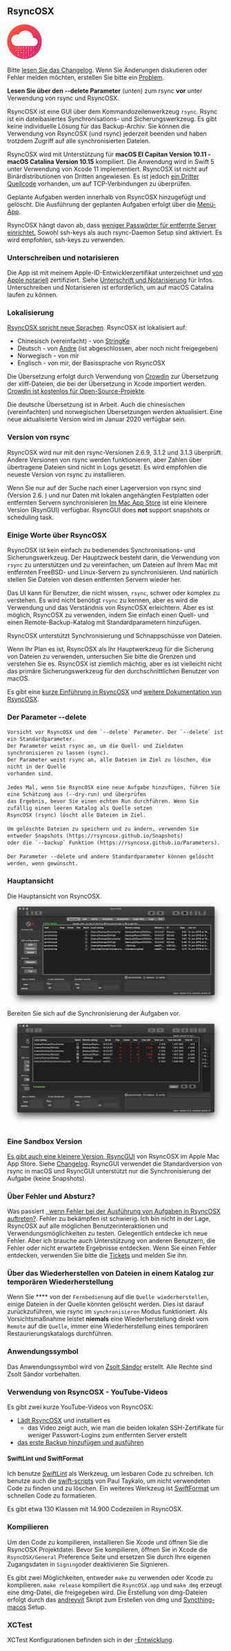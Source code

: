 ## RsyncOSX

![](icon/rsyncosx.png)

Bitte [lesen Sie das Changelog](https://rsyncosx.github.io/Changelog). Wenn Sie Änderungen diskutieren oder Fehler melden möchten, erstellen Sie bitte ein [Problem](https://github.com/rsyncOSX/RsyncOSX/issues).

**Lesen Sie über den --delete Parameter** (unten) zum rsync **vor** unter Verwendung von rsync und RsyncOSX.

RsyncOSX ist eine GUI über dem Kommandozeilenwerkzeug `rsync`. Rsync ist ein dateibasiertes Synchronisations- und Sicherungswerkzeug. Es gibt keine individuelle Lösung für das Backup-Archiv. Sie können die Verwendung von RsyncOSX (und rsync) jederzeit beenden und haben trotzdem Zugriff auf alle synchronisierten Dateien.

RsyncOSX wird mit Unterstützung für **macOS El Capitan Version 10.11 - macOS Catalina Version 10.15** kompiliert. Die Anwendung wird in Swift 5 unter Verwendung von Xcode 11 implementiert. RsyncOSX ist nicht auf Binärdistributionen von Dritten angewiesen. Es ist jedoch [ein Dritter Quellcode](https://github.com/swiftsocket/SwiftSocket) vorhanden, um auf TCP-Verbindungen zu überprüfen.

Geplante Aufgaben werden innerhalb von RsyncOSX hinzugefügt und gelöscht. Die Ausführung der geplanten Aufgaben erfolgt über die [Menü-App](https://github.com/rsyncOSX/RsyncOSXsched).

RsyncOSX hängt davon ab, dass [weniger Passwörter für entfernte Server einrichtet.](https://rsyncosx.github.io/Remotelogins) Sowohl ssh-keys als auch rsync-Daemon Setup sind aktiviert. Es wird empfohlen, ssh-keys zu verwenden.

### Unterschreiben und notarisieren

Die App ist mit meinem Apple-ID-Entwicklerzertifikat unterzeichnet und [von Apple notariell](https://support.apple.com/en-us/HT202491) zertifiziert. Siehe [Unterschrift und Notarisierung](https://rsyncosx.github.io/Notarized) für Infos. Unterschreiben und Notarisieren ist erforderlich, um auf macOS Catalina laufen zu können.

### Lokalisierung

[RsyncOSX spricht neue Sprachen](https://rsyncosx.github.io/Localization). RsyncOSX ist lokalisiert auf:
- Chinesisch (vereinfacht) - von [StringKe](https://github.com/StringKe)
- Deutsch - von [Andre](https://github.com/andre68723) (ist abgeschlossen, aber noch nicht freigegeben)
- Norwegisch - von mir
- Englisch - von mir, der Basissprache von RsyncOSX

Die Übersetzung erfolgt durch Verwendung von [Crowdin](https://crowdin.com/project/rsyncosx) zur Übersetzung der xliff-Dateien, die bei der Übersetzung in Xcode importiert werden. [Crowdin ist kostenlos für Open-Source-Projekte](https://crowdin.com/page/open-source-project-setup-request).

Die deutsche Übersetzung ist in Arbeit. Auch die chinesischen (vereinfachten) und norwegischen Übersetzungen werden aktualisiert. Eine neue aktualisierte Version wird im Januar 2020 verfügbar sein.

### Version von rsync

RsyncOSX wird nur mit den rsync-Versionen 2.6.9, 3.1.2 und 3.1.3 überprüft. Andere Versionen von rsync werden funktionieren, aber Zahlen über übertragene Dateien sind nicht in Logs gesetzt. Es wird empfohlen [](https://rsyncosx.github.io/Install) die neueste Version von rsync zu installieren.

Wenn Sie nur auf der Suche nach einer Lagerversion von rsync sind (Version 2.6. ) und nur Daten mit lokalen angehängten Festplatten oder entfernten Servern synchronisieren [Im Mac App Store](https://itunes.apple.com/us/app/rsyncgui/id1449707783?l=nb&ls=1&mt=12) ist eine kleinere Version (RsynGUI) verfügbar. RsyncGUI does **not** support snapshots or scheduling task.

### Einige Worte über RsyncOSX

RsyncOSX ist kein einfach zu bedienendes Synchronisations- und Sicherungswerkzeug. Der Hauptzweck besteht darin, die Verwendung von `rsync` zu unterstützen und zu vereinfachen, um Dateien auf Ihrem Mac mit entfernten FreeBSD- und Linux-Servern zu synchronisieren. Und natürlich stellen Sie Dateien von diesen entfernten Servern wieder her.

Das UI kann für Benutzer, die nicht wissen, `rsync`, schwer oder komplex zu verstehen. Es wird nicht benötigt `rsync` zu kennen, aber es wird die Verwendung und das Verständnis von RsyncOSX erleichtern. Aber es ist möglich, RsyncOSX zu verwenden, indem Sie einfach einen Quell- und einen Remote-Backup-Katalog mit Standardparametern hinzufügen.

RsyncOSX unterstützt Synchronisierung und Schnappschüsse von Dateien.

Wenn Ihr Plan es ist, RsyncOSX als Ihr Hauptwerkzeug für die Sicherung von Dateien zu verwenden, untersuchen Sie bitte die Grenzen und verstehen Sie es. RsyncOSX ist ziemlich mächtig, aber es ist vielleicht nicht das primäre Sicherungswerkzeug für den durchschnittlichen Benutzer von macOS.

Es gibt eine [kurze Einführung in RsyncOSX](https://rsyncosx.github.io/Intro) und [weitere Dokumentation von RsyncOSX](https://rsyncosx.github.io/AboutRsyncOSX).

### Der Parameter --delete
```
Vorsicht vor RsyncOSX und dem `--delete` Parameter. Der `--delete` ist ein Standardparameter.
Der Parameter weist rsync an, um die Quell- und Zieldaten synchronisieren zu lassen (sync).
Der Parameter weist rsync an, alle Dateien im Ziel zu löschen, die nicht in der Quelle
vorhanden sind.

Jedes Mal, wenn Sie RsyncOSX eine neue Aufgabe hinzufügen, führen Sie eine Schätzung aus (--dry-run) und überprüfen
das Ergebnis, bevor Sie einen echten Run durchführen. Wenn Sie zufällig einen leeren Katalog als Quelle setzen
RsyncOSX (rsync) löscht alle Dateien im Ziel.

Um gelöschte Dateien zu speichern und zu ändern, verwenden Sie entweder Snapshots (https://rsyncosx.github.io/Snapshots)
oder die `--backup` Funktion (https://rsyncosx.github.io/Parameters).

Der Parameter --delete und andere Standardparameter können gelöscht werden, wenn gewünscht.
```
### Hauptansicht

Die Hauptansicht von RsyncOSX. ![](images/main1.png) Bereiten Sie sich auf die Synchronisierung der Aufgaben vor. ![](images/main2.png)

### Eine Sandbox Version

[Es gibt auch eine kleinere Version, RsyncGUI](https://itunes.apple.com/us/app/rsyncgui/id1449707783?l=nb&ls=1&mt=12) von RsyncOSX im Apple Mac App Store. Siehe [Changelog](https://rsyncosx.github.io/RsyncGUIChangelog). RsyncGUI verwendet die Standardversion von rsync in macOS und RsyncGUI unterstützt nur die Synchronisierung der Aufgabe (keine Snapshots).

### Über Fehler und Absturz?

Was passiert [, wenn Fehler bei der Ausführung von Aufgaben in RsyncOSX auftreten?](https://rsyncosx.github.io/Bugs). Fehler zu bekämpfen ist schwierig. Ich bin nicht in der Lage, RsyncOSX auf alle möglichen Benutzerinteraktionen und Verwendungsmöglichkeiten zu testen. Gelegentlich entdecke ich neue Fehler. Aber ich brauche auch Unterstützung von anderen Benutzern, die Fehler oder nicht erwartete Ergebnisse entdecken. Wenn Sie einen Fehler entdecken, verwenden Sie bitte die [Tickets](https://github.com/rsyncOSX/RsyncOSX/issues) und melden Sie ihn.

### Über das Wiederherstellen von Dateien in einem Katalog zur temporären Wiederherstellung

Wenn Sie **** von der `Fernbedienung` auf die `Quelle wiederherstellen`, einige Dateien in der Quelle könnten gelöscht werden. Dies ist darauf zurückzuführen, wie rsync im `synchronisieren` Modus funktioniert. Als Vorsichtsmaßnahme leistet **niemals** eine Wiederherstellung direkt vom `Remote` auf die `Quelle`, immer eine Wiederherstellung eines temporären Restaurierungskatalogs durchführen.

### Anwendungssymbol

Das Anwendungssymbol wird von [Zsolt Sándor](https://github.com/graphis) erstellt. Alle Rechte sind Zsolt Sándor vorbehalten.

### Verwendung von RsyncOSX - YouTube-Videos

Es gibt zwei kurze YouTube-Videos von RsyncOSX:

- [Lädt RsyncOSX](https://youtu.be/MrT8NzdF9dE) und installiert es
  - das Video zeigt auch, wie man die beiden lokalen SSH-Zertifikate für weniger Passwort-Logins zum entfernten Server erstellt
- [das erste Backup hinzufügen und ausführen](https://youtu.be/8oe1lKgiDx8)

#### SwiftLint und SwiftFormat

Ich benutze [SwiftLint](https://github.com/realm/SwiftLint) als Werkzeug, um lesbaren Code zu schreiben. Ich benutze auch die [swift-scripts](https://github.com/PaulTaykalo/swift-scripts) von Paul Taykalo, um nicht verwendeten Code zu finden und zu löschen. Ein weiteres Werkzeug ist [SwiftFormat](https://github.com/nicklockwood/SwiftFormat) um schnellen Code zu formatieren.

Es gibt etwa 130 Klassen mit 14.900 Codezeilen in RsyncOSX.

### Kompilieren

Um den Code zu kompilieren, installieren Sie Xcode und öffnen Sie die RsyncOSX Projektdatei. Bevor Sie kompilieren, öffnen Sie in Xcode die `RsyncOSX/General` Preference Seite und ersetzen Sie durch Ihre eigenen Zugangsdaten in `Signing`oder deaktivieren Sie Signieren.

Es gibt zwei Möglichkeiten, entweder `make` zu verwenden oder Xcode zu kompilieren. `make release` kompiliert die `RsyncOSX.app` und `make dmg` erzeugt eine dmg-Datei, die freigegeben wird.  Die Erstellung von dmg-Dateien erfolgt durch das [andreyvit](https://github.com/andreyvit/create-dmg) Skript zum Erstellen von dmg und [Syncthing-macos](https://github.com/syncthing/syncthing-macos) Setup.

### XCTest

XCTest Konfigurationen befinden sich in der [-Entwicklung](https://github.com/rsyncOSX/RsyncOSX/blob/master/XCTestconfiguration/XCTest.md).
